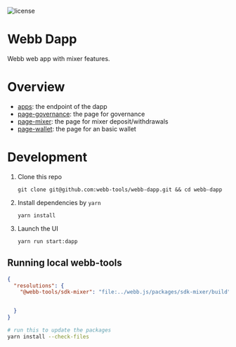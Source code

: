 ![license](https://img.shields.io/github/license/webb-tools/webb-dapp)

# Webb Dapp

Webb web app with mixer features.

# Overview

- [apps](https://github.com/webb-tools/webb-dapp/tree/master/packages/apps): the endpoint of the dapp
- [page-governance](https://github.com/webb-tools/webb-dapp/tree/master/packages/page-governance): the page for governance
- [page-mixer](https://github.com/webb-tools/webb-dapp/tree/master/packages/page-mixer): the page for mixer deposit/withdrawals
- [page-wallet](https://github.com/webb-tools/webb-dapp/tree/master/packages/page-wallet): the page for an basic wallet

# Development

1. Clone this repo

   ```base
   git clone git@github.com:webb-tools/webb-dapp.git && cd webb-dapp
   ```

2. Install dependencies by `yarn`

   ```base
   yarn install
   ```

3. Launch the UI
   ```base
   yarn run start:dapp
   ```
   
## Running local webb-tools
```json
{
  "resolutions": {
    "@webb-tools/sdk-mixer": "file:../webb.js/packages/sdk-mixer/build",


  }
}
```
```bash
# run this to update the packages
yarn install --check-files
```